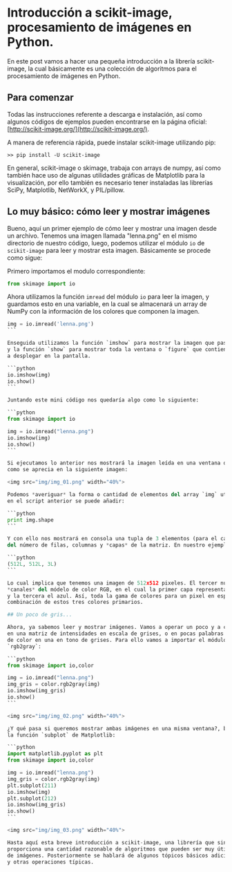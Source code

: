 # Introducción a scikit-image, procesamiento de imágenes en Python.

En este post vamos a hacer una pequeña introducción a la librería scikit-image, la cual básicamente 
es una colección de algoritmos para el procesamiento de imágenes en Python.

## Para comenzar

Todas las instrucciones referente a descarga e instalación, así como algunos códigos de ejemplos 
pueden encontrarse en la página oficial: [http://scikit-image.org/](http://scikit-image.org/).

A manera de referencia rápida, puede instalar scikit-image utilizando pip:

```
>> pip install -U scikit-image
```

En general, scikit-image o skimage, trabaja con arrays de numpy, así como también hace uso de algunas 
utilidades gráficas de Matplotlib para la visualización, por ello también es necesario 
tener instaladas las librerías SciPy, Matplotlib, NetWorkX, y PIL/pillow.

## Lo muy básico: cómo leer y mostrar imágenes

Bueno, aquí un primer ejemplo de cómo leer y mostrar una imagen desde un archivo. Tenemos una 
imagen llamada "lenna.png" en el mismo directorio de nuestro código, luego, podemos utilizar el 
módulo `io` de  `scikit-image` para leer y mostrar esta imagen. Básicamente se procede como sigue:

Primero importamos el modulo correspondiente:

```python
from skimage import io
```

Ahora utilizamos la función `imread` del módulo `io` para leer la imagen, y guardamos esto en 
una variable, en la cual se almacenará un array de NumPy con la información de los colores que 
componen la imagen.

````python
img = io.imread('lenna.png')
```

Enseguida utilizamos la función `imshow` para mostrar la imagen que pasemos como argumento 
y la función `show` para mostrar toda la ventana o `figure` que contiene la(s) imágenes 
a desplegar en la pantalla.

```python
io.imshow(img)
io.show()
```

Juntando este mini código nos quedaría algo como lo siguiente:

```python
from skimage import io

img = io.imread("lenna.png")
io.imshow(img)
io.show()
```

Si ejecutamos lo anterior nos mostrará la imagen leída en una ventana o `figure` de Matplotlib, tal 
como se aprecia en la siguiente imagen:

<img src="img/img_01.png" width="40%">

Podemos *averiguar* la forma o cantidad de elementos del array `img` utilizando el método `shape`, por ejemplo 
en el script anterior se puede añadir:

```python
print img.shape
```

Y con ello nos mostrará en consola una tupla de 3 elementos (para el caso de esta imagen) con la información 
del número de filas, columnas y *capas* de la matriz. En nuestro ejemplo nos muestra:

```python
(512L, 512L, 3L)
```

Lo cual implica que tenemos una imagen de 512x512 pixeles. El tercer número indica que tenemos tres capas o 
*canales* del módelo de color RGB, en el cual la primer capa representa el rojo, la segunda el verde 
y la tercera el azul. Así, toda la gama de colores para un pixel en específico se puede obtener mediante la 
combinación de estos tres colores primarios.

## Un poco de gris...

Ahora, ya sabemos leer y mostrar imágenes. Vamos a operar un poco y a convertir nuestra matriz RGB de entrada 
en una matriz de intensidades en escala de grises, o en pocas palabras vamos a transformar una matriz 
de color en una en tono de grises. Para ello vamos a importar el módulo `color` y a utilizar la función 
`rgb2gray`:

```python
from skimage import io,color

img = io.imread("lenna.png")
img_gris = color.rgb2gray(img)
io.imshow(img_gris)
io.show()
```

<img src="img/img_02.png" width="40%">

¿Y qué pasa si queremos mostrar ambas imágenes en una misma ventana?, bueno, para ello podemos hacer uso de 
la función `subplot` de Matplotlib:

```python
import matplotlib.pyplot as plt
from skimage import io,color

img = io.imread("lenna.png")
img_gris = color.rgb2gray(img)
plt.subplot(211)
io.imshow(img)
plt.subplot(212)
io.imshow(img_gris)
io.show()
```

<img src="img/img_03.png" width="40%">

Hasta aquí esta breve introducción a scikit-image, una librería que sin duda vale la pena revisar y que 
proporciona una cantidad razonable de algoritmos que pueden ser muy útiles en el procesamiento digital 
de imágenes. Posteriormente se hablará de algunos tópicos básicos adicionales, como la binarización, segmentación, 
y otras operaciones típicas.